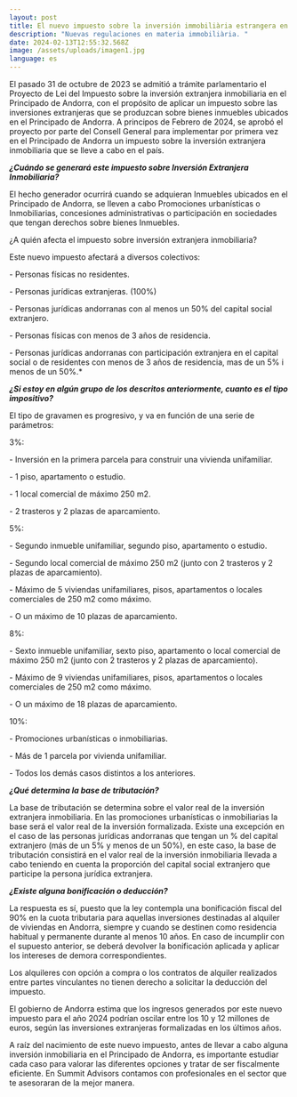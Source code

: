 ```yaml
---
layout: post
title: El nuevo impuesto sobre la inversión immobiliària estrangera en Andorra
description: "Nuevas regulaciones en materia immobiliària. "
date: 2024-02-13T12:55:32.568Z
image: /assets/uploads/imagen1.jpg
language: es
---
```

El pasado 31 de octubre de 2023 se admitió a trámite parlamentario el Proyecto de Lei del Impuesto sobre la inversión extranjera inmobiliaria en el Principado de Andorra, con el propósito de aplicar un impuesto sobre las inversiones extranjeras que se produzcan sobre bienes inmuebles ubicados en el Principado de Andorra. A principos de Febrero de 2024, se aprobó el proyecto por parte del Consell General para implementar por primera vez en el Principado de Andorra un impuesto sobre la inversión extranjera inmobiliaria que se lleve a cabo en el país.  



***¿Cuándo se generará este impuesto sobre Inversión Extranjera Inmobiliaria?***

El hecho generador ocurrirá cuando se adquieran Inmuebles ubicados en el Principado de Andorra, se lleven a cabo Promociones urbanísticas o Inmobiliarias, concesiones administrativas o participación en sociedades que tengan derechos sobre bienes Inmuebles.

¿A quién afecta el impuesto sobre inversión extranjera inmobiliaria?

Este nuevo impuesto afectará a diversos colectivos:

\-	Personas físicas no residentes.

\-	Personas jurídicas extranjeras. (100%)

\-	Personas jurídicas andorranas con al menos un 50% del capital social extranjero. 

\-	Personas físicas con menos de 3 años de residencia.

\-	Personas jurídicas andorranas con participación extranjera en el capital social o de residentes con menos de 3 años de residencia, mas de un 5% i menos de un 50%.*



***¿Si estoy en algún grupo de los descritos anteriormente, cuanto es el tipo impositivo?***



El tipo de gravamen es progresivo, y va en función de una serie de parámetros:

3%:

\-	Inversión en la primera parcela para construir una vivienda unifamiliar.

\-	1 piso, apartamento o estudio.

\-	1 local comercial de máximo 250 m2.

\-	2 trasteros y 2 plazas de aparcamiento.



5%:

\-	Segundo inmueble unifamiliar, segundo piso, apartamento o estudio.

\-	Segundo local comercial de máximo 250 m2 (junto con 2 trasteros y 2 plazas de aparcamiento).

\-	Máximo de 5 viviendas unifamiliares, pisos, apartamentos o locales comerciales de 250 m2 como máximo.

\-	O un máximo de 10 plazas de aparcamiento.



8%:

\-	Sexto inmueble unifamiliar, sexto piso, apartamento o local comercial de máximo 250 m2 (junto con 2 trasteros y 2 plazas de aparcamiento).

\-	Máximo de 9 viviendas unifamiliares, pisos, apartamentos o locales comerciales de 250 m2 como máximo.

\-	O un máximo de 18 plazas de aparcamiento.



10%:

\-	Promociones urbanísticas o inmobiliarias.

\-	Más de 1 parcela por vivienda unifamiliar.

\-	Todos los demás casos distintos a los anteriores.



***¿Qué determina la base de tributación?***

La base de tributación se determina sobre el valor real de la inversión extranjera inmobiliaria. En las promociones urbanísticas o inmobiliarias la base será el valor real de la inversión formalizada. Existe una excepción en el caso de las personas jurídicas andorranas que tengan un % del capital extranjero (más de un 5% y menos de un 50%), en este caso, la base de tributación consistirá en el valor real de la inversión inmobiliaria llevada a cabo teniendo en cuenta la proporción del capital social extranjero que participe la persona jurídica extranjera.

***¿Existe alguna bonificación o deducción?***

La respuesta es sí, puesto que la ley contempla una bonificación fiscal del 90% en la cuota tributaria para aquellas inversiones destinadas al alquiler de viviendas en Andorra, siempre y cuando se destinen como residencia habitual y permanente durante al menos 10 años. En caso de incumplir con el supuesto anterior, se deberá devolver la bonificación aplicada y aplicar los intereses de demora correspondientes.

Los alquileres con opción a compra o los contratos de alquiler realizados entre partes vinculantes no tienen derecho a solicitar la deducción del impuesto.

El gobierno de Andorra estima que los ingresos generados por este nuevo impuesto para el año 2024 podrían oscilar entre los 10 y 12 millones de euros, según las inversiones extranjeras formalizadas en los últimos años. 

A raíz del nacimiento de este nuevo impuesto, antes de llevar a cabo alguna inversión inmobiliaria en el Principado de Andorra, es importante estudiar cada caso para valorar las diferentes opciones y tratar de ser fiscalmente eficiente. En Summit Advisors contamos con profesionales en el sector que te asesoraran de la mejor manera.
